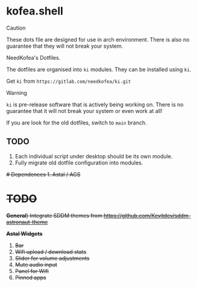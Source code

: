 # kofea.shell

> [!CAUTION]
> These dots file are designed for use in arch environment.
> There is also no guarantee that they will not break your system.

NeedKofea's Dotfiles.

The dotfiles are organised into `ki` modules. They can be installed using `ki`.

Get `ki` from `https://gitlab.com/needkofea/ki.git`

> [!WARNING]
> `ki` is pre-release software that is actively being working on.
> There is no guarantee that it will not break your system or even work at all!

If you are look for the old dotfiles, switch to `main` branch.

## TODO
1. Each individual script under desktop should be its own module.
2. Fully migrate old dotfile configuration into modules.


<strike>
# Dependences
1. Astal / AGS

# TODO
**General**)
Integrate SDDM themes from https://github.com/Keyitdev/sddm-astronaut-theme

**Astal Widgets**

1. Bar
  1. Wifi upload / download stats
  2. Slider for volume adjustments
  3. Mute audio input
  4. Panel for Wifi
  5. Pinned apps

</strike>
